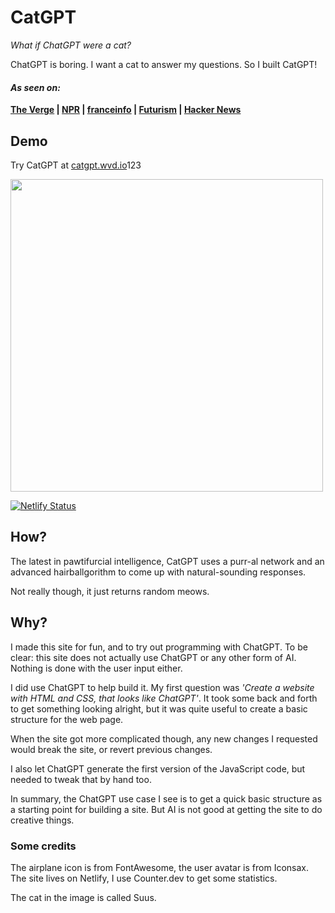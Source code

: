 # CatGPT
*What if ChatGPT were a cat?*

ChatGPT is boring. I want a cat to answer my questions. So I built CatGPT!

#### *As seen on:*

**[The Verge](https://www.theverge.com/2023/2/1/23580953/forget-about-chatgpt-meow-theres-catgpt) | [NPR](https://www.npr.org/transcripts/1153728071) |  [franceinfo](https://www.francetvinfo.fr/live/message/63d/8d9/e6a/37a/44f/9f5/2b1/3ed.html) | [Futurism](https://futurism.com/the-byte/catgpt-ai-answers-cat) | [Hacker News](https://news.ycombinator.com/item?id=34610292)**

## Demo
Try CatGPT at [catgpt.wvd.io](https://catgpt.wvd.io)123

<img src="https://user-images.githubusercontent.com/15675775/215778138-072b609a-e282-46a4-b345-3f524a85765f.jpg" width="500" height="auto" />

[![Netlify Status](https://api.netlify.com/api/v1/badges/1536be40-5407-46cf-bc8b-c6b46910b7a3/deploy-status)](https://app.netlify.com/sites/catgpt/deploys)

## How?
The latest in pawtifurcial intelligence, CatGPT uses a purr-al network and an advanced hairballgorithm to come up with natural-sounding responses.

Not really though, it just returns random meows. 

## Why?
I made this site for fun, and to try out programming with ChatGPT.
To be clear: this site does not actually use ChatGPT or any other form of AI. Nothing is done with the user input either.

I did use ChatGPT to help build it. My first question was *'Create a website with HTML and CSS, that looks like ChatGPT'*. It took some back and forth to get something looking alright, but it was quite useful to create a basic structure for the web page.

When the site got more complicated though, any new changes I requested would break the site, or revert previous changes.

I also let ChatGPT generate the first version of the JavaScript code, but needed to tweak that by hand too.

In summary, the ChatGPT use case I see is to get a quick basic structure as a starting point for building a site.  But AI is not good at getting the site to do creative things.

### Some credits
The airplane icon is from FontAwesome, the user avatar is from Iconsax. The site lives on Netlify, I use Counter.dev to get some statistics.

The cat in the image is called Suus.

